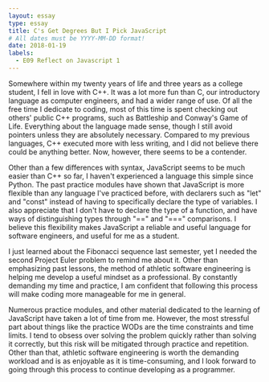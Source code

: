 ```yaml
---
layout: essay
type: essay
title: C's Get Degrees But I Pick JavaScript
# All dates must be YYYY-MM-DD format!
date: 2018-01-19
labels:
  - E09 Reflect on Javascript 1
---
```


Somewhere within my twenty years of life and three years as a college student, I fell in love with C++. It was a lot more fun than C, our introductory language as computer engineers, and had a wider range of use. Of all the free time I dedicate to coding, most of this time is spent checking out others' public C++ programs, such as Battleship and Conway's Game of Life. Everything about the language made sense, though I still avoid pointers unless they are absolutely necessary. Compared to my previous languages, C++ executed more with less writing, and I did not believe there could be anything better. Now, however, there seems to be a contender. 

Other than a few differences with syntax, JavaScript seems to be much easier than C++ so far, I haven't experienced a language this simple since Python. The past practice modules have shown that JavaScript is more flexible than any language I've practiced before, with declarers such as "let" and "const" instead of having to specifically declare the type of variables. I also appreciate that I don't have to declare the type of a function, and have ways of distinguishing types through "==" and "===" comparisons. I believe this flexibility makes JavaScript a reliable and useful language for software engineers, and useful for me as a student.

I just learned about the Fibonacci sequence last semester, yet I needed the second Project Euler problem to remind me about it. Other than emphasizing past lessons, the method of athletic software engineering is helping me develop a useful mindset as a professional. By constantly demanding my time and practice, I am confident that following this process will make coding more manageable for me in general. 

Numerous practice modules, and other material dedicated to the learning of JavaScript have taken a lot of time from me. However, the most stressful part about things like the practice WODs are the time constraints and time limits. I tend to obsess over solving the problem quickly rather than solving it correctly, but this risk will be mitigated through practice and repetition. Other than that, athletic software engineering is worth the demanding workload and is as enjoyable as it is time-consuming, and I look forward to going through this process to continue developing as a programmer.
